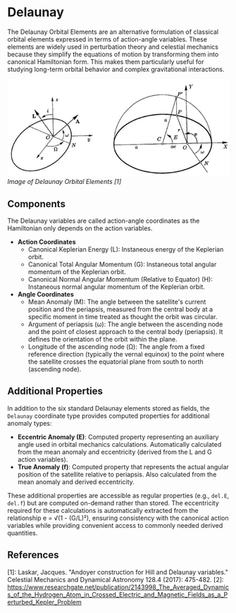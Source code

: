 # Delaunay

The Delaunay Orbital Elements are an alternative formulation of classical orbital elements expressed in terms of action-angle variables. These elements are widely used in perturbation theory and celestial mechanics because they simplify the equations of motion by transforming them into canonical Hamiltonian form. This makes them particularly useful for studying long-term orbital behavior and complex gravitational interactions.

![image](../assets/delaunay.jpg)
*Image of Delaunay Orbital Elements [1]*

## Components

The Delaunay variables are called action-angle coordinates as the Hamiltonian only depends on the action variables.

* **Action Coordinates**
    * Canonical Keplerian Energy (L): Instaneous energy of the Keplerian orbit.
    * Canonical Total Angular Momentum (G): Instaneous total angular momentum of the Keplerian orbit.
    * Canonical Normal Angular Momentum (Relative to Equator) (H): Instaneous normal angular momentum of the Keplerian orbit.
* **Angle Coordinates**
    * Mean Anomaly (M): The angle between the satellite's current position and the periapsis, measured from the central body at a specific moment in time treated as thought the orbit was circular.
    * Argument of periapsis (ω): The angle between the ascending node and the point of closest approach to the central body (periapsis). It defines the orientation of the orbit within the plane.
    * Longitude of the ascending node (Ω): The angle from a fixed reference direction (typically the vernal equinox) to the point where the satellite crosses the equatorial plane from south to north (ascending node).

## Additional Properties

In addition to the six standard Delaunay elements stored as fields, the `Delaunay` coordinate type provides computed properties for additional anomaly types:

* **Eccentric Anomaly (E)**: Computed property representing an auxiliary angle used in orbital mechanics calculations. Automatically calculated from the mean anomaly and eccentricity (derived from the L and G action variables).
* **True Anomaly (f)**: Computed property that represents the actual angular position of the satellite relative to periapsis. Also calculated from the mean anomaly and derived eccentricity.

These additional properties are accessible as regular properties (e.g., `del.E`, `del.f`) but are computed on-demand rather than stored. The eccentricity required for these calculations is automatically extracted from the relationship e = √(1 - (G/L)²), ensuring consistency with the canonical action variables while providing convenient access to commonly needed derived quantities.

## References
[1]: Laskar, Jacques. "Andoyer construction for Hill and Delaunay variables." Celestial Mechanics and Dynamical Astronomy 128.4 (2017): 475-482.
[2]: https://www.researchgate.net/publication/2143998_The_Averaged_Dynamics_of_the_Hydrogen_Atom_in_Crossed_Electric_and_Magnetic_Fields_as_a_Perturbed_Kepler_Problem
